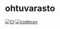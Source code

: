 # ohtuvarasto

[![CI](https://github.com/westolt/ohtuvarasto/actions/workflows/main.yml/badge.svg)](https://github.com/westolt/ohtuvarasto/actions/workflows/main.yml)
[![codecov](https://codecov.io/github/westolt/ohtuvarasto/graph/badge.svg?token=PMF01BQU6H)](https://codecov.io/github/westolt/ohtuvarasto)
